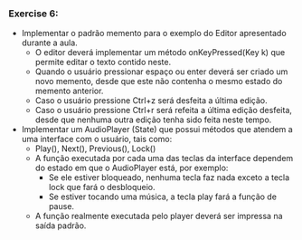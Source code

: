 ### Exercise 6:
- Implementar o padrão memento para o exemplo do Editor apresentado
  durante a aula.
  - O editor deverá implementar um método onKeyPressed(Key k) que permite editar o
    texto contido neste.
  - Quando o usuário pressionar espaço ou enter deverá ser criado um novo memento,
    desde que este não contenha o mesmo estado do memento anterior.
  - Caso o usuário pressione Ctrl+z será desfeita a última edição.
  - Caso o usuário pressione Ctrl+r será refeita a última edição desfeita, desde que nenhuma
    outra edição tenha sido feita neste tempo.
- Implementar um AudioPlayer (State) que possui métodos que atendem a uma
  interface com o usuário, tais como:
  - Play(), Next(), Previous(), Lock()
  - A função executada por cada uma das teclas da interface dependem do estado em que o
    AudioPlayer está, por exemplo:
    - Se ele estiver bloqueado, nenhuma tecla faz nada exceto a tecla lock que fará o desbloqueio.
    - Se estiver tocando uma música, a tecla play fará a função de pause.
  - A função realmente executada pelo player deverá ser impressa na saída padrão.